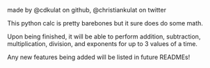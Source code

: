 made by @cdkulat on github, @christiankulat on twitter

This python calc is pretty barebones but it sure does do some math.

Upon being finished, it will be able to perform addition, subtraction, multiplication, division, and exponents for up to 3 values of a time.

Any new features being added will be listed in future READMEs!
